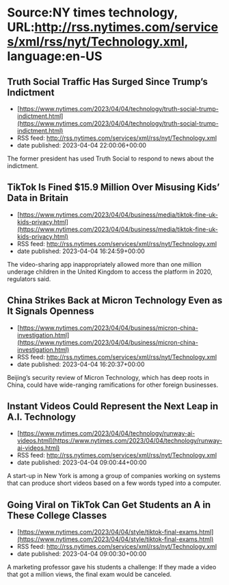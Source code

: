 # Source:NY times technology, URL:http://rss.nytimes.com/services/xml/rss/nyt/Technology.xml, language:en-US

## Truth Social Traffic Has Surged Since Trump’s Indictment
 - [https://www.nytimes.com/2023/04/04/technology/truth-social-trump-indictment.html](https://www.nytimes.com/2023/04/04/technology/truth-social-trump-indictment.html)
 - RSS feed: http://rss.nytimes.com/services/xml/rss/nyt/Technology.xml
 - date published: 2023-04-04 22:00:06+00:00

The former president has used Truth Social to respond to news about the indictment.

## TikTok Is Fined $15.9 Million Over Misusing Kids’ Data in Britain
 - [https://www.nytimes.com/2023/04/04/business/media/tiktok-fine-uk-kids-privacy.html](https://www.nytimes.com/2023/04/04/business/media/tiktok-fine-uk-kids-privacy.html)
 - RSS feed: http://rss.nytimes.com/services/xml/rss/nyt/Technology.xml
 - date published: 2023-04-04 16:24:59+00:00

The video-sharing app inappropriately allowed more than one million underage children in the United Kingdom to access the platform in 2020, regulators said.

## China Strikes Back at Micron Technology Even as It Signals Openness
 - [https://www.nytimes.com/2023/04/04/business/micron-china-investigation.html](https://www.nytimes.com/2023/04/04/business/micron-china-investigation.html)
 - RSS feed: http://rss.nytimes.com/services/xml/rss/nyt/Technology.xml
 - date published: 2023-04-04 16:20:37+00:00

Beijing’s security review of Micron Technology, which has deep roots in China, could have wide-ranging ramifications for other foreign businesses.

## Instant Videos Could Represent the Next Leap in A.I. Technology
 - [https://www.nytimes.com/2023/04/04/technology/runway-ai-videos.html](https://www.nytimes.com/2023/04/04/technology/runway-ai-videos.html)
 - RSS feed: http://rss.nytimes.com/services/xml/rss/nyt/Technology.xml
 - date published: 2023-04-04 09:00:44+00:00

A start-up in New York is among a group of companies working on systems that can produce short videos based on a few words typed into a computer.

## Going Viral on TikTok Can Get Students an A in These College Classes
 - [https://www.nytimes.com/2023/04/04/style/tiktok-final-exams.html](https://www.nytimes.com/2023/04/04/style/tiktok-final-exams.html)
 - RSS feed: http://rss.nytimes.com/services/xml/rss/nyt/Technology.xml
 - date published: 2023-04-04 09:00:30+00:00

A marketing professor gave his students a challenge: If they made a video that got a million views, the final exam would be canceled.

